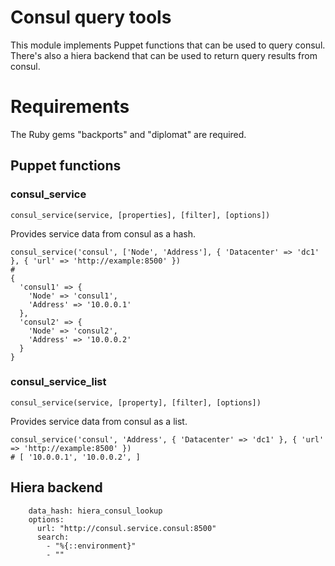 Consul query tools
==================

This module implements Puppet functions that can be used to query consul. There's also a hiera backend that can be used to return query results from consul.

Requirements
============

The Ruby gems "backports" and "diplomat" are required.

Puppet functions
----------------

### consul_service

`consul_service(service, [properties], [filter], [options])`

Provides service data from consul as a hash.

```
consul_service('consul', ['Node', 'Address'], { 'Datacenter' => 'dc1' }, { 'url' => 'http://example:8500' })
#
{
  'consul1' => {
    'Node' => 'consul1',
    'Address' => '10.0.0.1'
  },
  'consul2' => {
    'Node' => 'consul2',
    'Address' => '10.0.0.2'
  }
}
```



### consul_service_list

`consul_service(service, [property], [filter], [options])`

Provides service data from consul as a list.

```
consul_service('consul', 'Address', { 'Datacenter' => 'dc1' }, { 'url' => 'http://example:8500' })
# [ '10.0.0.1', '10.0.0.2', ]
```

Hiera backend
-------------

```  - name: "Consul"
    data_hash: hiera_consul_lookup
    options:
      url: "http://consul.service.consul:8500"
      search:
        - "%{::environment}"
        - ""
```
